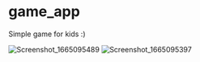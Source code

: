 # game_app

Simple game for kids :) 




![Screenshot_1665095489](https://user-images.githubusercontent.com/115164036/194432184-9fa4e9e8-9826-459d-a5c0-907350111afb.png)
![Screenshot_1665095397](https://user-images.githubusercontent.com/115164036/194432181-458bf60c-0a57-453e-9e1e-0d4cd7798155.png)


